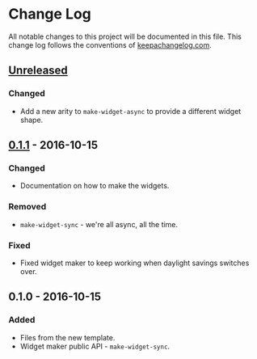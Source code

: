 # Change Log
All notable changes to this project will be documented in this file. This change log follows the conventions of [keepachangelog.com](http://keepachangelog.com/).

## [Unreleased]
### Changed
- Add a new arity to `make-widget-async` to provide a different widget shape.

## [0.1.1] - 2016-10-15
### Changed
- Documentation on how to make the widgets.

### Removed
- `make-widget-sync` - we're all async, all the time.

### Fixed
- Fixed widget maker to keep working when daylight savings switches over.

## 0.1.0 - 2016-10-15
### Added
- Files from the new template.
- Widget maker public API - `make-widget-sync`.

[Unreleased]: https://github.com/your-name/carmina/compare/0.1.1...HEAD
[0.1.1]: https://github.com/your-name/carmina/compare/0.1.0...0.1.1
